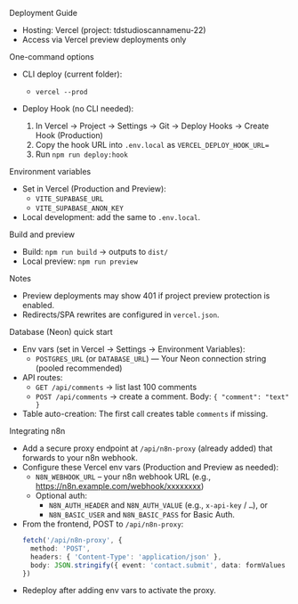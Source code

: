 Deployment Guide

- Hosting: Vercel (project: tdstudioscannamenu-22)
- Access via Vercel preview deployments only

One-command options

- CLI deploy (current folder):
  - `vercel --prod`

- Deploy Hook (no CLI needed):
  1) In Vercel → Project → Settings → Git → Deploy Hooks → Create Hook (Production)
  2) Copy the hook URL into `.env.local` as `VERCEL_DEPLOY_HOOK_URL=`
  3) Run `npm run deploy:hook`

Environment variables

- Set in Vercel (Production and Preview):
  - `VITE_SUPABASE_URL`
  - `VITE_SUPABASE_ANON_KEY`
- Local development: add the same to `.env.local`.

Build and preview

- Build: `npm run build` → outputs to `dist/`
- Local preview: `npm run preview`

Notes

- Preview deployments may show 401 if project preview protection is enabled.
- Redirects/SPA rewrites are configured in `vercel.json`.

Database (Neon) quick start

- Env vars (set in Vercel → Settings → Environment Variables):
  - `POSTGRES_URL` (or `DATABASE_URL`) — Your Neon connection string (pooled recommended)
- API routes:
  - `GET /api/comments` → list last 100 comments
  - `POST /api/comments` → create a comment. Body: `{ "comment": "text" }`
- Table auto-creation: The first call creates table `comments` if missing.

Integrating n8n

- Add a secure proxy endpoint at `/api/n8n-proxy` (already added) that forwards to your n8n webhook.
- Configure these Vercel env vars (Production and Preview as needed):
  - `N8N_WEBHOOK_URL` – your n8n webhook URL (e.g., https://n8n.example.com/webhook/xxxxxxxx)
  - Optional auth:
    - `N8N_AUTH_HEADER` and `N8N_AUTH_VALUE` (e.g., `x-api-key` / `…`), or
    - `N8N_BASIC_USER` and `N8N_BASIC_PASS` for Basic Auth.
- From the frontend, POST to `/api/n8n-proxy`:
  ```ts
  fetch('/api/n8n-proxy', {
    method: 'POST',
    headers: { 'Content-Type': 'application/json' },
    body: JSON.stringify({ event: 'contact.submit', data: formValues })
  })
  ```
- Redeploy after adding env vars to activate the proxy.
